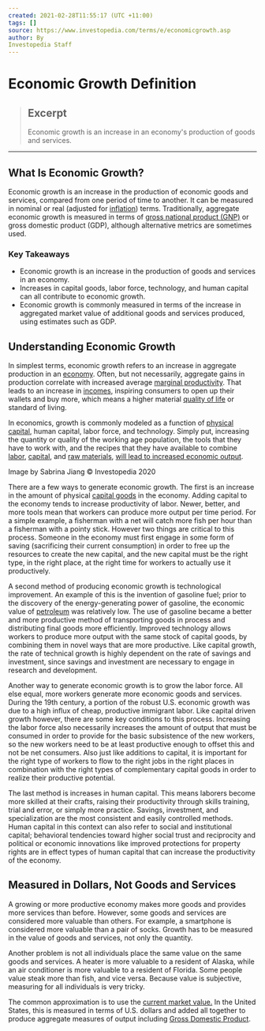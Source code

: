 ```yaml
---
created: 2021-02-28T11:55:17 (UTC +11:00)
tags: []
source: https://www.investopedia.com/terms/e/economicgrowth.asp
author: By
Investopedia Staff
---
```


# Economic Growth Definition

> ## Excerpt
> Economic growth is an increase in an economy's production of goods and services.

---
## What Is Economic Growth?

Economic growth is an increase in the production of economic goods and services, compared from one period of time to another. It can be measured in nominal or real (adjusted for [inflation](https://www.investopedia.com/terms/i/inflation.asp)) terms. Traditionally, aggregate economic growth is measured in terms of [gross national product (GNP)](https://www.investopedia.com/terms/g/gnp.asp) or gross domestic product (GDP), although alternative metrics are sometimes used.

### Key Takeaways

-   Economic growth is an increase in the production of goods and services in an economy.
-   Increases in capital goods, labor force, technology, and human capital can all contribute to economic growth.
-   Economic growth is commonly measured in terms of the increase in aggregated market value of additional goods and services produced, using estimates such as GDP.

## Understanding Economic Growth

In simplest terms, economic growth refers to an increase in aggregate production in an [economy](https://www.investopedia.com/terms/e/economy.asp). Often, but not necessarily, aggregate gains in production correlate with increased average [marginal productivity](https://www.investopedia.com/terms/l/law-diminishing-marginal-productivity.asp). That leads to an increase in [incomes](https://www.investopedia.com/terms/i/income.asp), inspiring consumers to open up their wallets and buy more, which means a higher material [quality of life](https://www.investopedia.com/terms/q/quality-of-life.asp) or standard of living.

In economics, growth is commonly modeled as a function of [physical capital](https://www.investopedia.com/terms/p/physical-capital.asp), human capital, labor force, and technology. Simply put, increasing the quantity or quality of the working age population, the tools that they have to work with, and the recipes that they have available to combine [labor](https://www.investopedia.com/terms/d/demand_for_labor.asp), [capital](https://www.investopedia.com/terms/c/capital.asp), and [raw materials](https://www.investopedia.com/terms/r/rawmaterials.asp), [will lead to increased economic output](https://www.investopedia.com/ask/answers/032615/how-does-total-capital-investment-influence-economic-growth.asp).

Image by Sabrina Jiang © Investopedia 2020

There are a few ways to generate economic growth. The first is an increase in the amount of physical [capital goods](https://www.investopedia.com/terms/c/capitalgoods.asp) in the economy. Adding capital to the economy tends to increase productivity of labor. Newer, better, and more tools mean that workers can produce more output per time period. For a simple example, a fisherman with a net will catch more fish per hour than a fisherman with a pointy stick. However two things are critical to this process. Someone in the economy must first engage in some form of saving (sacrificing their current consumption) in order to free up the resources to create the new capital, and the new capital must be the right type, in the right place, at the right time for workers to actually use it productively.

A second method of producing economic growth is technological improvement. An example of this is the invention of gasoline fuel; prior to the discovery of the energy-generating power of gasoline, the economic value of [petroleum](https://www.investopedia.com/terms/p/petroleum.asp) was relatively low. The use of gasoline became a better and more productive method of transporting goods in process and distributing final goods more efficiently. Improved technology allows workers to produce more output with the same stock of capital goods, by combining them in novel ways that are more productive. Like capital growth, the rate of technical growth is highly dependent on the rate of savings and investment, since savings and investment are necessary to engage in research and development.

Another way to generate economic growth is to grow the labor force. All else equal, more workers generate more economic goods and services. During the 19th century, a portion of the robust U.S. economic growth was due to a high influx of cheap, productive immigrant labor. Like capital driven growth however, there are some key conditions to this process. Increasing the labor force also necessarily increases the amount of output that must be consumed in order to provide for the basic subsistence of the new workers, so the new workers need to be at least productive enough to offset this and not be net consumers. Also just like additions to capital, it is important for the right type of workers to flow to the right jobs in the right places in combination with the right types of complementary capital goods in order to realize their productive potential.

The last method is increases in human capital. This means laborers become more skilled at their crafts, raising their productivity through skills training, trial and error, or simply more practice. Savings, investment, and specialization are the most consistent and easily controlled methods. Human capital in this context can also refer to social and institutional capital; behavioral tendencies toward higher social trust and reciprocity and political or economic innovations like improved protections for property rights are in effect types of human capital that can increase the productivity of the economy.

## Measured in Dollars, Not Goods and Services

A growing or more productive economy makes more goods and provides more services than before. However, some goods and services are considered more valuable than others. For example, a smartphone is considered more valuable than a pair of socks. Growth has to be measured in the value of goods and services, not only the quantity.

Another problem is not all individuals place the same value on the same goods and services. A heater is more valuable to a resident of Alaska, while an air conditioner is more valuable to a resident of Florida. Some people value steak more than fish, and vice versa. Because value is subjective, measuring for all individuals is very tricky.

The common approximation is to use the [current market value.](https://www.investopedia.com/terms/c/cmv.asp) In the United States, this is measured in terms of U.S. dollars and added all together to produce aggregate measures of output including [Gross Domestic Product](https://www.investopedia.com/terms/g/gdp.asp).
